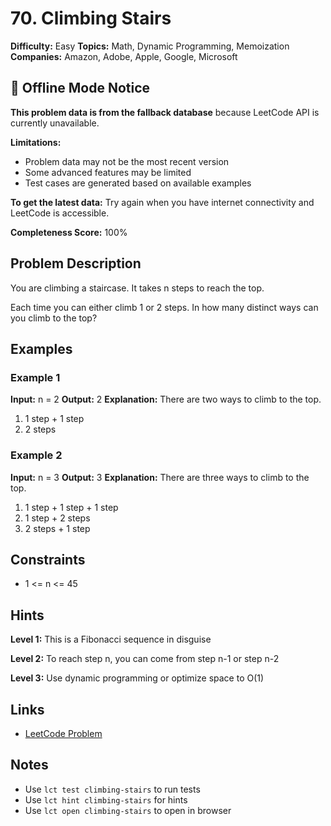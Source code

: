 # 70. Climbing Stairs

**Difficulty:** Easy
**Topics:** Math, Dynamic Programming, Memoization
**Companies:** Amazon, Adobe, Apple, Google, Microsoft

## 📱 Offline Mode Notice

**This problem data is from the fallback database** because LeetCode API is currently unavailable.

**Limitations:**
- Problem data may not be the most recent version
- Some advanced features may be limited
- Test cases are generated based on available examples

**To get the latest data:** Try again when you have internet connectivity and LeetCode is accessible.

**Completeness Score:** 100%

## Problem Description

You are climbing a staircase. It takes n steps to reach the top.

Each time you can either climb 1 or 2 steps. In how many distinct ways can you climb to the top?

## Examples

### Example 1
**Input:** n = 2
**Output:** 2
**Explanation:** There are two ways to climb to the top.
1. 1 step + 1 step
2. 2 steps

### Example 2
**Input:** n = 3
**Output:** 3
**Explanation:** There are three ways to climb to the top.
1. 1 step + 1 step + 1 step
2. 1 step + 2 steps
3. 2 steps + 1 step

## Constraints

- 1 <= n <= 45



## Hints

**Level 1:** This is a Fibonacci sequence in disguise

**Level 2:** To reach step n, you can come from step n-1 or step n-2

**Level 3:** Use dynamic programming or optimize space to O(1)

## Links

- [LeetCode Problem](https://leetcode.com/problems/climbing-stairs/)

## Notes

- Use `lct test climbing-stairs` to run tests
- Use `lct hint climbing-stairs` for hints
- Use `lct open climbing-stairs` to open in browser